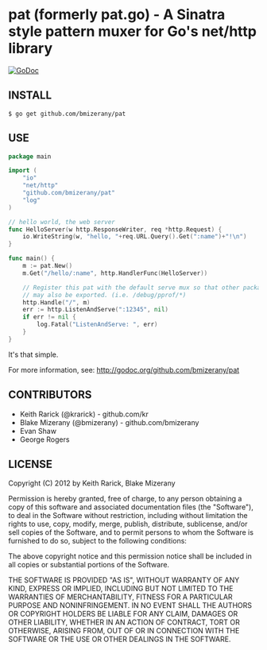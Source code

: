 # pat (formerly pat.go) - A Sinatra style pattern muxer for Go's net/http library

[![GoDoc](https://godoc.org/github.com/bmizerany/pat?status.svg)](https://godoc.org/github.com/bmizerany/pat) 

## INSTALL

	$ go get github.com/bmizerany/pat

## USE

```go
package main

import (
	"io"
	"net/http"
	"github.com/bmizerany/pat"
	"log"
)

// hello world, the web server
func HelloServer(w http.ResponseWriter, req *http.Request) {
	io.WriteString(w, "hello, "+req.URL.Query().Get(":name")+"!\n")
}

func main() {
	m := pat.New()
	m.Get("/hello/:name", http.HandlerFunc(HelloServer))

	// Register this pat with the default serve mux so that other packages
	// may also be exported. (i.e. /debug/pprof/*)
	http.Handle("/", m)
	err := http.ListenAndServe(":12345", nil)
	if err != nil {
		log.Fatal("ListenAndServe: ", err)
	}
}
```

It's that simple.

For more information, see:
http://godoc.org/github.com/bmizerany/pat

## CONTRIBUTORS

* Keith Rarick (@krarick) - github.com/kr
* Blake Mizerany (@bmizerany) - github.com/bmizerany
* Evan Shaw
* George Rogers

## LICENSE

Copyright (C) 2012 by Keith Rarick, Blake Mizerany

Permission is hereby granted, free of charge, to any person obtaining a copy
of this software and associated documentation files (the "Software"), to deal
in the Software without restriction, including without limitation the rights
to use, copy, modify, merge, publish, distribute, sublicense, and/or sell
copies of the Software, and to permit persons to whom the Software is
furnished to do so, subject to the following conditions:

The above copyright notice and this permission notice shall be included in
all copies or substantial portions of the Software.

THE SOFTWARE IS PROVIDED "AS IS", WITHOUT WARRANTY OF ANY KIND, EXPRESS OR
IMPLIED, INCLUDING BUT NOT LIMITED TO THE WARRANTIES OF MERCHANTABILITY,
FITNESS FOR A PARTICULAR PURPOSE AND NONINFRINGEMENT. IN NO EVENT SHALL THE
AUTHORS OR COPYRIGHT HOLDERS BE LIABLE FOR ANY CLAIM, DAMAGES OR OTHER
LIABILITY, WHETHER IN AN ACTION OF CONTRACT, TORT OR OTHERWISE, ARISING FROM,
OUT OF OR IN CONNECTION WITH THE SOFTWARE OR THE USE OR OTHER DEALINGS IN
THE SOFTWARE.
